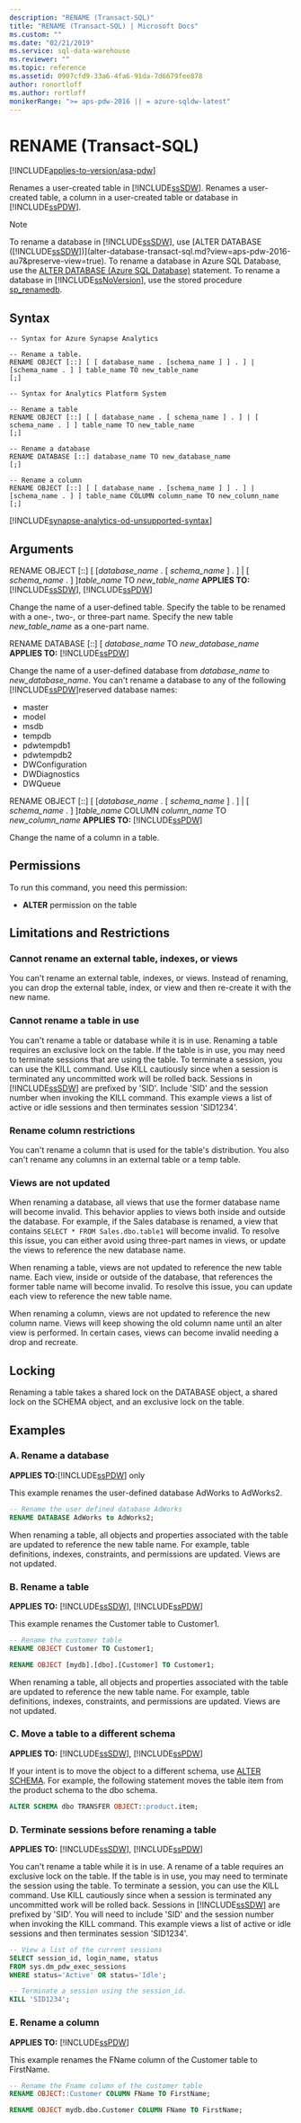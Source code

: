 ```yaml
---
description: "RENAME (Transact-SQL)"
title: "RENAME (Transact-SQL) | Microsoft Docs"
ms.custom: ""
ms.date: "02/21/2019"
ms.service: sql-data-warehouse
ms.reviewer: ""
ms.topic: reference
ms.assetid: 0907cfd9-33a6-4fa6-91da-7d6679fee878
author: ronortloff
ms.author: rortloff
monikerRange: ">= aps-pdw-2016 || = azure-sqldw-latest"
---
```

# RENAME (Transact-SQL)
[!INCLUDE[applies-to-version/asa-pdw](../../includes/applies-to-version/asa-pdw.md)]

Renames a user-created table in [!INCLUDE[ssSDW](../../includes/sssdw-md.md)]. Renames a user-created table, a column in a user-created table or database in [!INCLUDE[ssPDW](../../includes/sspdw-md.md)].

> [!NOTE]
> To rename a database in [!INCLUDE[ssSDW](../../includes/sssdw-md.md)], use [ALTER DATABASE ([!INCLUDE[ssSDW](../../includes/sssdwfull-md.md)])](alter-database-transact-sql.md?view=aps-pdw-2016-au7&preserve-view=true). To rename a database in Azure SQL Database, use the [ALTER DATABASE (Azure SQL Database)](alter-database-transact-sql.md?view=azuresqldb-mi-current&preserve-view=true) statement. To rename a database in [!INCLUDE[ssNoVersion](../../includes/ssnoversion-md.md)], use the stored procedure [sp_renamedb](../../relational-databases/system-stored-procedures/sp-renamedb-transact-sql.md).

## Syntax

```syntaxsql
-- Syntax for Azure Synapse Analytics

-- Rename a table.
RENAME OBJECT [::] [ [ database_name . [schema_name ] ] . ] | [schema_name . ] ] table_name TO new_table_name
[;]

```

```syntaxsql
-- Syntax for Analytics Platform System

-- Rename a table
RENAME OBJECT [::] [ [ database_name . [ schema_name ] . ] | [ schema_name . ] ] table_name TO new_table_name
[;]

-- Rename a database
RENAME DATABASE [::] database_name TO new_database_name
[;]

-- Rename a column 
RENAME OBJECT [::] [ [ database_name . [schema_name ] ] . ] | [schema_name . ] ] table_name COLUMN column_name TO new_column_name [;]
```

[!INCLUDE[synapse-analytics-od-unsupported-syntax](../../includes/synapse-analytics-od-unsupported-syntax.md)]

## Arguments

RENAME OBJECT [::] [ [*database_name* . [ *schema_name* ] . ] | [ *schema_name* . ] ]*table_name* TO *new_table_name*
**APPLIES TO:**[!INCLUDE[ssSDW](../../includes/sssdw-md.md)], [!INCLUDE[ssPDW](../../includes/sspdw-md.md)]

Change the name of a user-defined table. Specify the table to be renamed with a one-, two-, or three-part name. Specify the new table *new_table_name* as a one-part name.

RENAME DATABASE [::] [ *database_name* TO *new_database_name*
**APPLIES TO:** [!INCLUDE[ssPDW](../../includes/sspdw-md.md)]

Change the name of a user-defined database from *database_name* to *new_database_name*. You can't rename a database to any of the following [!INCLUDE[ssPDW](../../includes/sspdw-md.md)]reserved database names:

- master
- model
- msdb
- tempdb
- pdwtempdb1
- pdwtempdb2
- DWConfiguration
- DWDiagnostics
- DWQueue


RENAME OBJECT [::] [ [*database_name* . [ *schema_name* ] . ] | [ *schema_name* . ] ]*table_name* COLUMN *column_name* TO *new_column_name*
**APPLIES TO:** [!INCLUDE[ssPDW](../../includes/sspdw-md.md)]

Change the name of a column in a table. 

## Permissions

To run this command, you need this permission:

- **ALTER** permission on the table

## Limitations and Restrictions

### Cannot rename an external table, indexes, or views

You can't rename an external table, indexes, or views. Instead of renaming, you can drop the external table, index, or view and then re-create it with the new name.

### Cannot rename a table in use

You can't rename a table or database while it is in use. Renaming a table requires an exclusive lock on the table. If the table is in use, you may need to terminate sessions that are using the table. To terminate a session, you can use the KILL command. Use KILL cautiously since when a session is terminated any uncommitted work will be rolled back. Sessions in [!INCLUDE[ssSDW](../../includes/sssdwfull-md.md)] are prefixed by 'SID'. Include 'SID' and the session number when invoking the KILL command. This example views a list of active or idle sessions and then terminates session 'SID1234'.

### Rename column restrictions

You can't rename a column that is used for the table's distribution. You also can't rename any columns in an external table or a temp table. 

### Views are not updated

When renaming a database, all views that use the former database name will become invalid. This behavior applies to views both inside and outside the database. For example, if the Sales database is renamed, a view that contains `SELECT * FROM Sales.dbo.table1` will become invalid. To resolve this issue, you can either avoid using three-part names in views, or update the views to reference the new database name.

When renaming a table, views are not updated to reference the new table name. Each view, inside or outside of the database, that references the former table name will become invalid. To resolve this issue, you can update each view to reference the new table name.

When renaming a column, views are not updated to reference the new column name. Views will keep showing the old column name until an alter view is performed. In certain cases, views can become invalid needing a drop and recreate.

## Locking

Renaming a table takes a shared lock on the DATABASE object, a shared lock on the SCHEMA object, and an exclusive lock on the table.

## Examples

### A. Rename a database

**APPLIES TO:**[!INCLUDE[ssPDW](../../includes/sspdw-md.md)] only

This example renames the user-defined database AdWorks to AdWorks2.

```sql
-- Rename the user defined database AdWorks
RENAME DATABASE AdWorks to AdWorks2;

```

 When renaming a table, all objects and properties associated with the table are updated to reference the new table name. For example, table definitions, indexes, constraints, and permissions are updated. Views are not updated.

### B. Rename a table

**APPLIES TO:** [!INCLUDE[ssSDW](../../includes/sssdw-md.md)], [!INCLUDE[ssPDW](../../includes/sspdw-md.md)]

This example renames the Customer table to Customer1.

```sql
-- Rename the customer table
RENAME OBJECT Customer TO Customer1;

RENAME OBJECT [mydb].[dbo].[Customer] TO Customer1;
```

When renaming a table, all objects and properties associated with the table are updated to reference the new table name. For example, table definitions, indexes, constraints, and permissions are updated. Views are not updated.

### C. Move a table to a different schema

**APPLIES TO:** [!INCLUDE[ssSDW](../../includes/sssdw-md.md)], [!INCLUDE[ssPDW](../../includes/sspdw-md.md)]

If your intent is to move the object to a different schema, use [ALTER SCHEMA](../../t-sql/statements/alter-schema-transact-sql.md). For example, the following statement moves the table item from the product schema to the dbo schema.

```sql
ALTER SCHEMA dbo TRANSFER OBJECT::product.item;
```

### D. Terminate sessions before renaming a table

**APPLIES TO:** [!INCLUDE[ssSDW](../../includes/sssdw-md.md)], [!INCLUDE[ssPDW](../../includes/sspdw-md.md)]

You can't rename a table while it is in use. A rename of a table requires an exclusive lock on the table. If the table is in use, you may need to terminate the session using the table. To terminate a session, you can use the KILL command. Use KILL cautiously since when a session is terminated any uncommitted work will be rolled back. Sessions in [!INCLUDE[ssSDW](../../includes/sssdwfull-md.md)] are prefixed by 'SID'. You will need to include 'SID' and the session number when invoking the KILL command. This example views a list of active or idle sessions and then terminates session 'SID1234'.

```sql
-- View a list of the current sessions
SELECT session_id, login_name, status
FROM sys.dm_pdw_exec_sessions
WHERE status='Active' OR status='Idle';

-- Terminate a session using the session_id.
KILL 'SID1234';
```

### E. Rename a column 

**APPLIES TO:** [!INCLUDE[ssPDW](../../includes/sspdw-md.md)]

This example renames the FName column of the Customer table to FirstName.

```sql
-- Rename the Fname column of the customer table
RENAME OBJECT::Customer COLUMN FName TO FirstName;

RENAME OBJECT mydb.dbo.Customer COLUMN FName TO FirstName;
```
